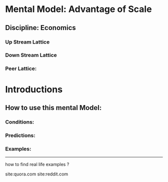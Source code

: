 # Mental Model: Advantage of Scale

## Discipline: Economics

### Up Stream Lattice


### Down Stream Lattice

### Peer Lattice:

# Introductions

## How to use this mental Model:



### Conditions:

### Predictions:

### Examples:









___

how to find real life examples ?

site:quora.com
site:reddit.com

